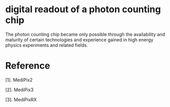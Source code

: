 # digital readout of a photon counting chip
The photon counting chip became only possible through the availability and maturity of certain technologies and experience gained in high energy physics experiments and related fields. 

# Reference

[1]. MediPix2

[2]. MediPix3

[3]. MediPixRX
